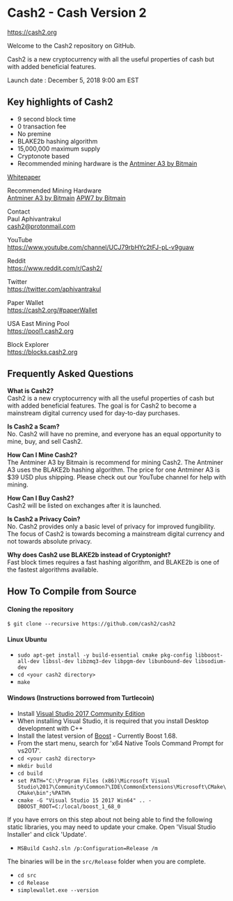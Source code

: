 # Cash2 - Cash Version 2

https://cash2.org

Welcome to the Cash2 repository on GitHub.

Cash2 is a new cryptocurrency with all the useful properties of cash but with added beneficial features.

Launch date : December 5, 2018 9:00 am EST

## Key highlights of Cash2
- 9 second block time
- 0 transaction fee
- No premine
- BLAKE2b hashing algorithm
- 15,000,000 maximum supply
- Cryptonote based
- Recommended mining hardware is the [Antminer A3 by Bitmain](https://shop.bitmain.com/product/detail?pid=000201811071659320918shK4zCH068F)

[Whitepaper](https://cash2.org/Cash2+Whitepaper+English+11012018.pdf)

Recommended Mining Hardware  
[Antminer A3 by Bitmain](https://shop.bitmain.com/product/detail?pid=000201811071659320918shK4zCH068F)
[APW7 by Bitmain](https://shop.bitmain.com/product/detail?pid=000201809111802447941Bf38AO30604)

Contact  
Paul Aphivantrakul  
cash2@protonmail.com

YouTube  
https://www.youtube.com/channel/UCJ79rbHYc2tFJ-pL-v9guaw

Reddit  
https://www.reddit.com/r/Cash2/

Twitter  
https://twitter.com/aphivantrakul

Paper Wallet  
https://cash2.org/#paperWallet

USA East Mining Pool  
https://pool1.cash2.org

Block Explorer  
https://blocks.cash2.org

## Frequently Asked Questions

**What is Cash2?**  
Cash2 is a new cryptocurrency with all the useful properties of cash but with added beneficial features.
The goal is for Cash2 to become a mainstream digital currency used for day-to-day purchases.

**Is Cash2 a Scam?**  
No. Cash2 will have no premine, and everyone has an equal opportunity to mine, buy, and sell Cash2.

**How Can I Mine Cash2?**  
The Antminer A3 by Bitmain is recommend for mining Cash2.
The Antminer A3 uses the BLAKE2b hashing algorithm.
The price for one Antminer A3 is $39 USD plus shipping.
Please check out our YouTube channel for help with mining.

**How Can I Buy Cash2?**  
Cash2 will be listed on exchanges after it is launched.

**Is Cash2 a Privacy Coin?**  
No. Cash2 provides only a basic level of privacy for improved fungibility.
The focus of Cash2 is towards becoming a mainstream digital currency and not towards absolute privacy.

**Why does Cash2 use BLAKE2b instead of Cryptonight?**  
Fast block times requires a fast hashing algorithm, and BLAKE2b is one of the fastest algorithms available.

## How To Compile from Source

#### Cloning the repository

`$ git clone --recursive https://github.com/cash2/cash2`

#### Linux Ubuntu

- `sudo apt-get install -y build-essential cmake pkg-config libboost-all-dev libssl-dev libzmq3-dev libpgm-dev libunbound-dev libsodium-dev`
- `cd <your cash2 directory>`
- `make`

#### Windows (Instructions borrowed from Turtlecoin)

- Install [Visual Studio 2017 Community Edition](https://www.visualstudio.com/thank-you-downloading-visual-studio/?sku=Community&rel=15&page=inlineinstall)
- When installing Visual Studio, it is required that you install Desktop development with C++
- Install the latest version of [Boost](https://bintray.com/boostorg/release/download_file?file_path=1.68.0%2Fbinaries%2Fboost_1_68_0-msvc-14.1-64.exe) - Currently Boost 1.68.
- From the start menu, search for 'x64 Native Tools Command Prompt for vs2017'.
- `cd <your cash2 directory>`
- `mkdir build`
- `cd build`
- `set PATH="C:\Program Files (x86)\Microsoft Visual Studio\2017\Community\Common7\IDE\CommonExtensions\Microsoft\CMake\CMake\bin";%PATH%`
- `cmake -G "Visual Studio 15 2017 Win64" .. -DBOOST_ROOT=C:/local/boost_1_68_0`

If you have errors on this step about not being able to find the following static libraries, you may need to update your cmake. Open 'Visual Studio Installer' and click 'Update'.

- `MSBuild Cash2.sln /p:Configuration=Release /m`

The binaries will be in the `src/Release` folder when you are complete.

- `cd src`
- `cd Release`
- `simplewallet.exe --version`